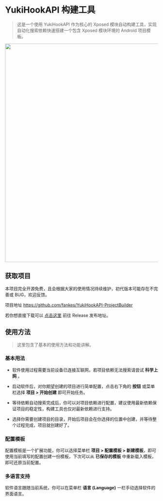 # YukiHookAPI 构建工具

> 这是一个使用 YukiHookAPI 作为核心的 Xposed 模块自动构建工具，实现自动化搜索依赖快速搭建一个包含 Xposed 模块环境的 Android 项目模板。

<img src="https://github.com/fankes/YukiHookAPI/blob/master/docs/img-src/yukihookapi-projectbuilder.png" width = "720"/>

## 获取项目

本项目完全开源免费，且会根据大家的使用情况持续维护，初代版本可能存在不完善或 BUG，欢迎反馈。

项目地址 https://github.com/fankes/YukiHookAPI-ProjectBuilder

若你想直接下载可以 [点击这里](https://github.com/fankes/YukiHookAPI-ProjectBuilder/releases) 前往 Release 发布地址。

## 使用方法

> 这里包含了基本的使用方法和功能讲解。

### 基本用法

- 软件使用过程需要当前设备已连接互联网，若项目依赖无法搜索请尝试 **科学上网** 。

- 启动软件后，对你期望创建的项目进行简单配置，点击右下角的 **按钮** 或菜单栏选择 **项目 > 开始创建** 即可开始任务。

- 等待依赖自动搜索完成后，你可以对项目依赖进行配置，建议使用最新依赖保证项目的稳定性，构建工具也仅对最新依赖进行支持。

- 选择你需要创建项目的目录，开始后项目会在你选择的位置中创建，并等待整个过程完成，项目就创建好了。

### 配置模板

配置模板是一个扩展功能，你可以选择菜单栏 **项目 > 配置模板 > 新建模板**，即可使用当前填写的配置创建一份模板，下次可以从 **已保存的模板** 中重新载入模板，即可还原当前配置。

### 多语言支持

软件语言跟随当前系统，你可以在菜单栏 **语言 (Language)** 一栏手动选择软件的界面语言。